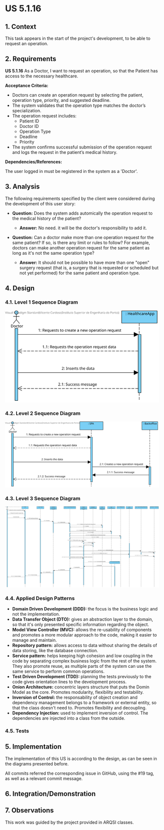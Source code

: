 # US 5.1.16

## 1. Context

This task appears in the start of the project's development, to be able to request an operation.


## 2. Requirements

**US 5.1.16** As a Doctor, I want to request an operation, so that the Patient has access to the necessary healthcare.

**Acceptance Criteria:**

- Doctors can create an operation request by selecting the patient, operation type, priority, and suggested deadline.
- The system validates that the operation type matches the doctor’s specialization.
- The operation request includes:
  - Patient ID
  - Doctor ID
  - Operation Type
  - Deadline
  - Priority
- The system confirms successful submission of the operation request and logs the request in the patient’s medical history.


**Dependencies/References:**

The user logged in must be registered in the system as a 'Doctor'.

## 3. Analysis

The following requirements specified by the client were considered during the development of this user story:

- **Question:** Does the system adds automically the operation request to the medical history of the patient?
  - **Answer:** No need. it will be the doctor's responsibility to add it.

- **Question:** Can a doctor make more than one operation request for the same patient? If so, is there any limit or rules to follow? For example, doctors can make another operation request for the same patient as long as it's not the same operation type?
  - **Answer:** It should not be possible to have more than one "open" surgery request (that is, a surgery that is requested or scheduled but not yet performed) for the same patient and operation type.

## 4. Design



### 4.1. Level 1 Sequence Diagram

![US5.1.16 N1 SD](US5.1.16%20N1%20SD.svg)

### 4.2. Level 2 Sequence Diagram

![US5.1.16 N2 SD](US5.1.16%20N2%20SD.svg)

### 4.3. Level 3 Sequence Diagram

![US5.1.16 N3 SD](US5.1.16%20N3%20SD.svg)

### 4.4. Applied Design Patterns

- **Domain Driven Development (DDD):** the focus is the business logic and not the implementation.
- **Data Transfer Object (DTO):** gives an abstraction layer to the domain, so that it's only presented specific information regarding the object.
- **Model View Controller (MVC):** allows the re-usability of components and promotes a more modular approach to the code, making it easier to manage and maintain.
- **Repository pattern:** allows access to data without sharing the details of data storing, like the database connection.
- **Service pattern:** helps keeping high cohesion and low coupling in the code by separating complex business logic from the rest of the system. They also promote reuse, as multiple parts of the system can use the same service to perform common operations.
- **Test Driven Development (TDD):** planning the tests previously to the code gives orientation lines to the development process.
- **Onion Architecture:** concentric layers structure that puts the Domin Model as the core. Promotes modularity, flexibility and testability.
- **Inversion of Control:** the responsability of object creation and dependency management belongs to a framework or external entity, so that the class doesn't need to. Promotes flexibility and decoupling.
- **Dependency Injection:** used to implement inversion of control. The dependencies are injected into a class from the outside.


### 4.5. Tests




## 5. Implementation

The implementation of this US is according to the design, as can be seen in the diagrams presented before.

All commits referred the corresponding issue in GitHub, using the #19 tag, as well as a relevant commit message.


## 6. Integration/Demonstration


## 7. Observations

This work was guided by the project provided in ARQSI classes.
